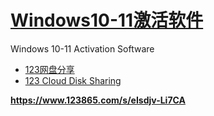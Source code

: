 # [Windows10-11激活软件](https://www.123865.com/s/eIsdjv-Li7CA)
Windows 10-11 Activation Software
* [123网盘分享](https://www.123865.com/s/eIsdjv-Li7CA)
* [123 Cloud Disk Sharing](https://www.123865.com/s/eIsdjv-Li7CA)
  
**https://www.123865.com/s/eIsdjv-Li7CA**



